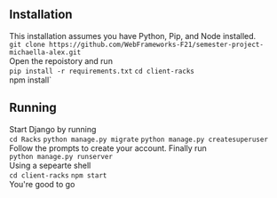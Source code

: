 ## Installation
This installation assumes you have Python, Pip, and Node installed.  
`git clone https://github.com/WebFrameworks-F21/semester-project-michaella-alex.git`  
Open the repoistory and run  
`pip install -r requirements.txt`
`cd client-racks`  
npm install`  

## Running
Start Django by running  
`cd Racks`
`python manage.py migrate`
`python manage.py createsuperuser`  
Follow the prompts to create your account. Finally run  
`python manage.py runserver`  
Using a sepearte shell  
`cd client-racks`
`npm start`  
You're good to go  
